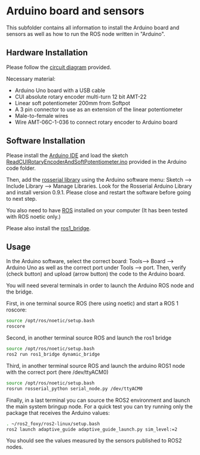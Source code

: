 # Arduino board and sensors

This subfolder contains all information to install the Arduino board and sensors as well as how to run the ROS node written in "Arduino".

## Hardware Installation

Please follow the [circuit diagram](https://github.com/SmartNeedle/ros2_needle_guide_robot/blob/main/Arduino%20material/SensorsCircuitDiagram.png) provided.

Necessary material:
- Arduino Uno board with a USB cable
- CUI absolute rotary encoder multi-turn 12 bit AMT-22 
- Linear soft potentiometer 200mm from Softpot
- A 3 pin connector to use as an extension of the linear potentiometer
- Male-to-female wires
- Wire AMT-06C-1-036 to connect rotary encoder to Arduino board

## Software Installation 

Please install the [Arduino IDE](https://www.arduino.cc/en/Guide) and load the sketch [ReadCUIRotaryEncoderAndSoftPotentiometer.ino](https://github.com/SmartNeedle/ros2_needle_guide_robot/blob/main/Arduino%20material/Arduino%20code/ReadCUIRotaryEncoderAndSoftPotentiometer.ino) provided in the Arduino code folder. 

Then, add the [rosserial library](http://wiki.ros.org/rosserial_arduino/Tutorials/Arduino%20IDE%20Setup) using the Arduino software menu: Sketch --> Include Library --> Manage Libraries. Look for the Rosserial Arduino Library and install version 0.9.1. Please close and restart the software before going to next step. 

You also need to have [ROS](http://wiki.ros.org/noetic/Installation) installed on your computer (It has been tested with ROS noetic only.)

Please also install the [ros1_bridge](https://github.com/ros2/ros1_bridge).

## Usage 

In the Arduino software, select the correct board: Tools--> Board --> Arduino Uno as well as the correct port under Tools --> port. Then, verify (check button) and upload (arrow button) the code to the Arduino board. 

You will need several terminals in order to launch the Arduino ROS node and the bridge.

First, in one terminal source ROS (here using noetic) and start a ROS 1 roscore:
```bash
source /opt/ros/noetic/setup.bash
roscore
```
Second, in another terminal source ROS and launch the ros1 bridge 
```bash
source /opt/ros/noetic/setup.bash
ros2 run ros1_bridge dynamic_bridge
```

Third, in another terminal source ROS and launch the arduino ROS1 node with the correct port (here /dev/ttyACM0)
```bash
source /opt/ros/noetic/setup.bash
rosrun rosserial_python serial_node.py /dev/ttyACM0
```

Finally, in a last terminal you can source the ROS2 environment and launch the main system bringup node. 
For a quick test you can try running only the package that receives the Arduino values:
```bash
. ~/ros2_foxy/ros2-linux/setup.bash
ros2 launch adaptive_guide adaptive_guide_launch.py sim_level:=2
```

You should see the values measured by the sensors published to ROS2 nodes. 
